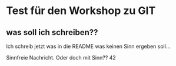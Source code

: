 # Test für den Workshop zu GIT

## was soll ich schreiben??

Ich schreib jetzt was in die README was keinen Sinn ergeben soll...

Sinnfreie Nachricht. Oder doch mit Sinn?? 42

